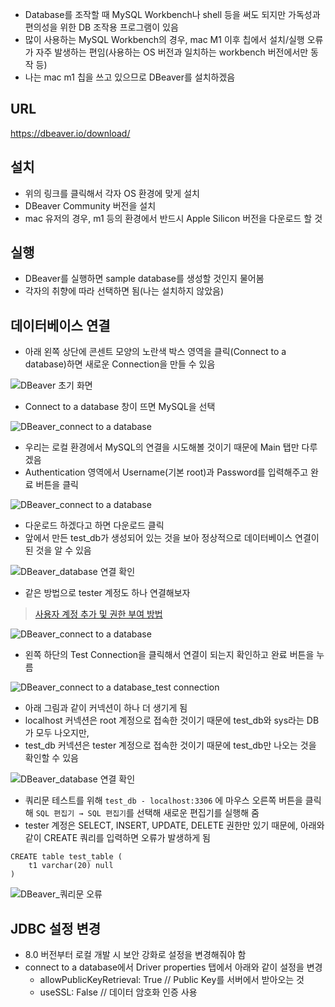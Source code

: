 - Database를 조작할 때 MySQL Workbench나 shell 등을 써도 되지만 가독성과 편의성을 위한 DB 조작용 프로그램이 있음
- 많이 사용하는 MySQL Workbench의 경우, mac M1 이후 칩에서 설치/실행 오류가 자주 발생하는 편임(사용하는 OS 버전과 일치하는 workbench 버전에서만 동작 등)
- 나는 mac m1 칩을 쓰고 있으므로 DBeaver를 설치하겠음

## URL
https://dbeaver.io/download/

## 설치
- 위의 링크를 클릭해서 각자 OS 환경에 맞게 설치
- DBeaver Community 버전을 설치
- mac 유저의 경우, m1 등의 환경에서 반드시 Apple Silicon 버전을 다운로드 할 것

## 실행
- DBeaver를 실행하면 sample database를 생성할 것인지 물어봄
- 각자의 취향에 따라 선택하면 됨(나는 설치하지 않았음)

## 데이터베이스 연결
- 아래 왼쪽 상단에 콘센트 모양의 노란색 박스 영역을 클릭(Connect to a database)하면 새로운 Connection을 만들 수 있음
<img src="https://user-images.githubusercontent.com/77138259/229953945-5bebbb57-c35f-4560-83db-f9181f432963.png" alt="DBeaver 초기 화면" />

- Connect to a database 창이 뜨면 MySQL을 선택
<img src="https://user-images.githubusercontent.com/77138259/229954373-38179bbc-4225-4b11-a234-412efee31d9a.png" alt="DBeaver_connect to a database" />

- 우리는 로컬 환경에서 MySQL의 연결을 시도해볼 것이기 때문에 Main 탭만 다루겠음
- Authentication 영역에서 Username(기본 root)과 Password를 입력해주고 완료 버튼을 클릭
<img src="https://user-images.githubusercontent.com/77138259/229955185-b9aa2bb4-c96d-464b-89fa-48137a7bb5a9.png" alt="DBeaver_connect to a database" />

- 다운로드 하겠다고 하면 다운로드 클릭
- 앞에서 만든 test_db가 생성되어 있는 것을 보아 정상적으로 데이터베이스 연결이 된 것을 알 수 있음
 <img src="https://user-images.githubusercontent.com/77138259/229955020-610e098c-2349-43fa-9afd-01adeb88725d.png" alt="DBeaver_database 연결 확인" />

- 같은 방법으로 tester 계정도 하나 연결해보자
>[사용자 계정 추가 및 권한 부여 방법](./MySQL_기본_명령어.md)
<img src="https://user-images.githubusercontent.com/77138259/229955418-458c7b49-a13d-48bc-af93-a67649d91416.png" alt="DBeaver_connect to a database" />

- 왼쪽 하단의 Test Connection을 클릭해서 연결이 되는지 확인하고 완료 버튼을 누름
<img src="https://user-images.githubusercontent.com/77138259/229955850-c28e8a10-2611-4756-a2c6-701a4af360b9.png" alt="DBeaver_connect to a database_test connection" />

- 아래 그림과 같이 커넥션이 하나 더 생기게 됨
- localhost 커넥션은 root 계정으로 접속한 것이기 때문에 test_db와 sys라는 DB가 모두 나오지만,
- test_db 커넥션은 tester 계정으로 접속한 것이기 때문에 test_db만 나오는 것을 확인할 수 있음
<img src="https://user-images.githubusercontent.com/77138259/229956865-e7e416d7-d411-47ad-9f31-3f073e48beaf.png" alt="DBeaver_database 연결 확인" />

- 쿼리문 테스트를 위해 `test_db - localhost:3306` 에 마우스 오른쪽 버튼을 클릭해 `SQL 편집기 → SQL 편집기`를 선택해 새로운 편집기를 실행해 줌
- tester 계정은 SELECT, INSERT, UPDATE, DELETE 권한만 있기 때문에, 아래와 같이 CREATE 쿼리를 입력하면 오류가 발생하게 됨
```mysql
CREATE table test_table (
	t1 varchar(20) null
)
```

<img src="https://user-images.githubusercontent.com/77138259/229957402-22b57b0e-2906-478c-bf7f-00681c90060e.png" alt="DBeaver_쿼리문 오류" />

## JDBC 설정 변경
- 8.0 버전부터 로컬 개발 시 보안 강화로 설정을 변경해줘야 함
- connect to a database에서 Driver properties 탭에서 아래와 같이 설정을 변경
	- allowPublicKeyRetrieval: True // Public Key를 서버에서 받아오는 것
	- useSSL: False // 데이터 암호화 인증 사용